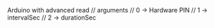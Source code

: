 Arduino with advanced read
// arguments
// 0 -> Hardware PIN
// 1 -> intervalSec
// 2 -> durationSec